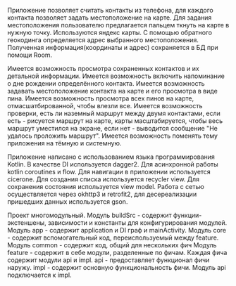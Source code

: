 Приложение позволяет считать контакты из телефона, для каждого контакта позволяет задать местоположение на карте.
Для задания местоположения пользователю предлагается пальцем ткнуть на карте в нужную точку.
Используются яндекс карты. С помощью обратного геокодинга определяется адрес выбранного местоположения.
Полученная информация(координаты и адрес) сохраняется в БД при помощи Room.

Имеется возможность просмотра сохраненных контактов и их детальной информации.
Имеется возможность включить напоминание о дне рождении определённого контакта.
Имеется возможность задавать местоположение контакта на карте и его просмотра в виде пина.
Имеется возможность просмотра всех пинов на карте, отмасшатбированной, чтобы влезли все.
Имеется возможность проверки, есть ли наземный маршрут между двумя контактами,
если есть - рисуется маршрут на карте, карты масштабируется, чтобы весь маршрут уместился на экране,
если нет - выводится сообщение "Не удалось проложить маршрут".
Имеется возможность поменять тему приложения на тёмную и системную.

Приложение написано с использованием языка программирования Kotlin. В качестве DI используется dagger2.
Для асинхронной работы kotlin coroutines и flow. Для навигации в приложении используется cicerone.
Для создания списка используется recycler view. Для сохранения состояния используется view model.
Работа с сетью осуществляется через okhttp3 и retrofit2, для десереализации пришедших данных используется gson.

Проект многомодульный.
Модуль buildSrc - содержит функции-экстеншены, зависимости и константы для конфигурирования модулей.
Модуль app - содержит application и DI граф и mainActivity.
Модуль core - содержит вспомогательный код, переиспользуемый между feature.
Модуль common - содержит код, общий для нескольких фич
Модуль feature - содержит в себе модули, разделенные по фичам. Каждая фича содержит модули api и impl. 
api - предоставляет функционал фичи наружу.
impl - содержит основную функциональность фичи.
Модуль api подключается к impl.


